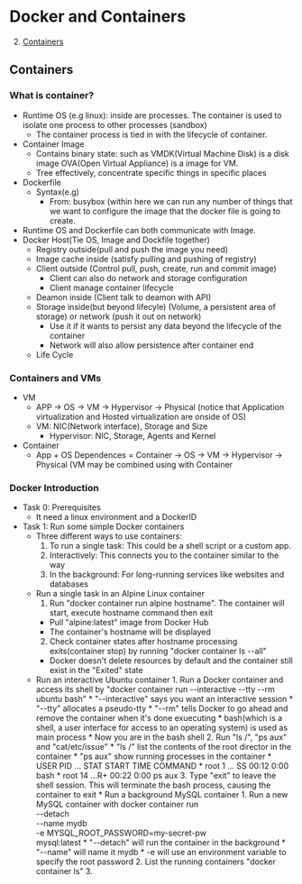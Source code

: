 <a name="menu"></a>
# Docker and Containers
2. [Containers](#containers)

<a name ="containers"></a>
## Containers
### What is container?
* Runtime OS (e.g linux): inside are processes. The container is used to isolate one process to other processes (sandbox)
  * The container process is tied in with the lifecycle of container.
* Container Image
  * Contains binary state: such as VMDK(Virtual Machine Disk) is a disk image OVA(Open Virtual Appliance) is a image for VM.
  * Tree effectively, concentrate specific things in specific places
* Dockerfile
  * Syntax(e.g)
    * From: busybox (within here we can run any number of things that we want to configure the image that the docker file is going to create.
* Runtime OS and Dockerfile can both communicate with Image.
* Docker Host(Tie OS, Image and Dockfile together)
  * Registry outside(pull and push the image you need)
  * Image cache inside (satisfy pulling and pushing of registry)
  * Client outside (Control pull, push, create, run and commit image) 
    * Client can also do network and storage configuration
    * Client manage container lifecycle
  * Deamon inside (Client talk to deamon with API) 
  * Storage inside(but beyond lifecyle) (Volume, a persistent area of storage) or network (push it out on network)
    * Use it if it wants to persist any data beyond the lifecycle of the container
    * Network will also allow persistence after container end
  * Life Cycle 
### Containers and VMs
* VM
	* APP -> OS -> VM -> Hypervisor -> Physical (notice that Application virtualization and Hosted virtualization are onside of OS)
  * VM: NIC(Network interface), Storage and Size
	* Hypervisor: NIC, Storage, Agents and Kernel
* Container
  * App + OS Dependences = Container -> OS -> VM -> Hypervisor -> Physical (VM may be combined using with Container
### Docker Introduction
* Task 0: Prerequisites
  * It need a linux environment and a DockerID
* Task 1: Run some simple Docker containers
  * Three different ways to use containers:
    1. To run a single task: This could be a shell script or a custom app.
    2. Interactively: This connects you to the container similar to the way 
    3. In the background: For long-running services like websites and databases
  * Run a single task in an Alpine Linux container
    1. Run "docker container run alpine hostname". The container will start, execute hostname command then exit
      * Pull "alpine:latest" image from Docker Hub
      * The container's hostname will be displayed
    2. Check container states after hostname processing exits(container stop) by running "docker container ls --all"
      * Docker doesn't delete resources by default and the container still exist in the "Exited" state
  * Run an interactive Ubuntu container
		1. Run a Docker container and access its shell by "docker container run --interactive --tty --rm ubuntu bash"
			* "--interactive" says you want an interactive session
			* "--tty" allocates a pseudo-tty
			* "--rm" tells Docker to go ahead and remove the container when it's done exuecuting
			* bash(which is a shell, a user interface for access to an operating system) is used as main process
			* Now you are in the bash shell
		2. Run "ls /", "ps aux" and "cat/etc/issue"
			* "ls /" list the contents of the root director in the container
			* "ps aux" show running processes in the container
				* USER PID ... STAT START TIME COMMAND
				* root 1 ... SS 00:12 0:00 bash
				* root 14 ...R+ 00:22 0:00 ps aux
		3. Type "exit" to leave the shell session. This will terminate the bash process, causing the container to exit
			* Run a background MySQL container
					1. Run a new MySQL container with
						 docker container run \
						 --detach \
						 --name mydb \
						 -e MYSQL_ROOT_PASSWORD=my-secret-pw \
						 mysql:latest
						* "--detach" will run the container in the background
						* "--name" will name it mydb
						* -e will use an environment variable to specify the root password
					2. List the running containers "docker container ls"
					3. 
